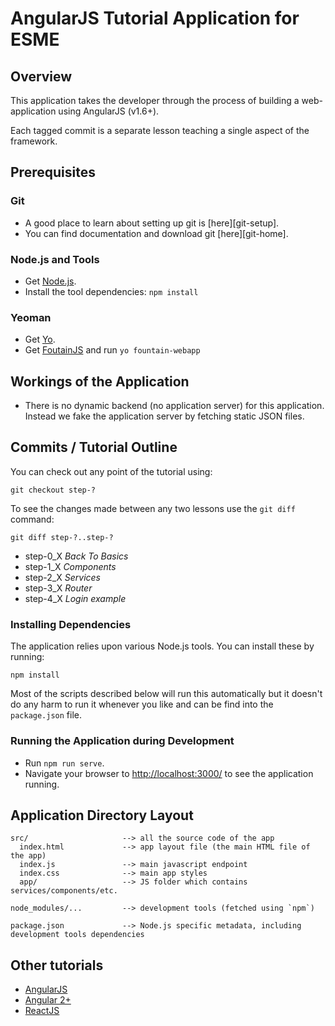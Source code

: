 # AngularJS Tutorial Application for ESME

## Overview

This application takes the developer through the process of building a web-application using
AngularJS (v1.6+).

Each tagged commit is a separate lesson teaching a single aspect of the framework.


## Prerequisites

### Git

- A good place to learn about setting up git is [here][git-setup].
- You can find documentation and download git [here][git-home].

### Node.js and Tools

- Get [Node.js](https://nodejs.org/).
- Install the tool dependencies: `npm install`

### Yeoman
- Get [Yo](http://yeoman.io/).
- Get [FoutainJS](http://fountainjs.io/) and run `yo fountain-webapp`

## Workings of the Application

- There is no dynamic backend (no application server) for this application. Instead we fake the
application server by fetching static JSON files.


## Commits / Tutorial Outline

You can check out any point of the tutorial using:

```
git checkout step-?
```

To see the changes made between any two lessons use the `git diff` command:

```
git diff step-?..step-?
```

- step-0_X _Back To Basics_
- step-1_X _Components_
- step-2_X _Services_
- step-3_X _Router_
- step-4_X _Login example_

### Installing Dependencies

The application relies upon various Node.js tools. You can install these by running:

```
npm install
```

Most of the scripts described below will run this automatically but it doesn't do any harm to run
it whenever you like and can be find into the `package.json` file.

### Running the Application during Development

- Run `npm run serve`.
- Navigate your browser to [http://localhost:3000/](http://localhost:3000/) to see the application
running.

## Application Directory Layout

```
src/                     --> all the source code of the app
  index.html             --> app layout file (the main HTML file of the app)
  index.js               --> main javascript endpoint
  index.css              --> main app styles
  app/                   --> JS folder which contains services/components/etc.
  
node_modules/...         --> development tools (fetched using `npm`)

package.json             --> Node.js specific metadata, including development tools dependencies
```

## Other tutorials
 - [AngularJS]()
 - [Angular 2+]() 
 - [ReactJS]()
